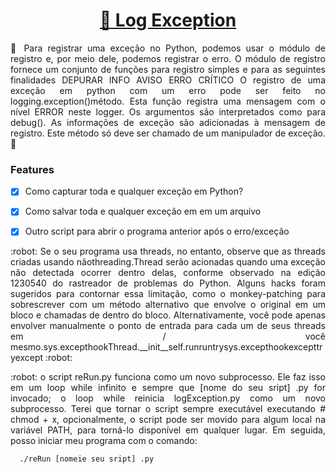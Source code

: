 
<h1 align="center">
    <a href="https://docs.python.org/3/tutorial/errors.html">🔗 Log Exception </a>
</h1>

<p align="justify">🚀 Para registrar uma exceção no Python, podemos usar o módulo de registro e, por meio dele, podemos registrar o erro.  O módulo de registro fornece um conjunto de funções para registro simples e para as seguintes finalidades  DEPURAR INFO AVISO ERRO CRÍTICO O registro de uma exceção em python com um erro pode ser feito no logging.exception()método. Esta função registra uma mensagem com o nível ERROR neste logger. Os argumentos são interpretados como para debug(). As informações de exceção são adicionadas à mensagem de registro. Este método só deve ser chamado de um manipulador de exceção. 🚀 </p>



### Features

- [x] Como capturar toda e qualquer exceção em Python? 
- [x] Como salvar toda e qualquer exceção em em um arquivo 
- [x] Outro script para abrir o programa anterior após o erro/exceção


<p align="justify"> :robot: Se o seu programa usa threads, no entanto, observe que as threads criadas usando nãothreading.Thread serão acionadas quando uma exceção não detectada ocorrer dentro delas, conforme observado na edição 1230540 do rastreador de problemas do Python. Alguns hacks foram sugeridos para contornar essa limitação, como o monkey-patching para sobrescrever com um método alternativo que envolve o original em um bloco e chamadas de dentro do bloco. Alternativamente, você pode apenas envolver manualmente o ponto de entrada para cada um de seus threads em / você mesmo.sys.excepthookThread.__init__self.runruntrysys.excepthookexcepttryexcept
:robot: </p>


<p align="justify"> :robot: o script reRun.py funciona como um novo subprocesso. Ele faz isso em um loop while infinito e sempre que [nome do seu sript] .py for invocado; o loop while reinicia logException.py como um novo subprocesso.
Terei que tornar o script sempre executável executando # chmod + x, opcionalmente, o script pode ser movido para algum local na variável PATH, para torná-lo disponível em qualquer lugar. Em seguida, posso iniciar meu programa com o comando:
    

```
  ./reRun [nomeie seu sript] .py
  
```
